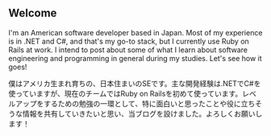 ## Welcome

I'm an American software developer based in Japan. Most of my experience is in .NET and C#, and that's my go-to stack, but I currently use Ruby on Rails at work. I intend to post about some of what I learn about software engineering and programming in general during my studies. Let's see how it goes!

僕はアメリカ生まれ育ちの、日本住まいのSEです。主な開発経験は.NETでC#を使っていますが、現在のチームではRuby on Railsを初めて使っています。レベルアップをするための勉強の一環として、特に面白いと思ったことや役に立ちそうな情報を共有していきたいと思い、当ブログを設けました。よろしくお願いします！
